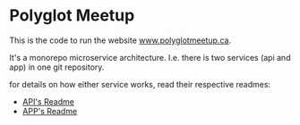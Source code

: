 # Polyglot Meetup

This is the code to run the website www.polyglotmeetup.ca.

It's a monorepo microservice architecture.
I.e. there is two services (api and app) in one git repository.

for details on how either service works, read their respective readmes:
 - [API's Readme](./api/README.md)
 - [APP's Readme](./app/README.md)
